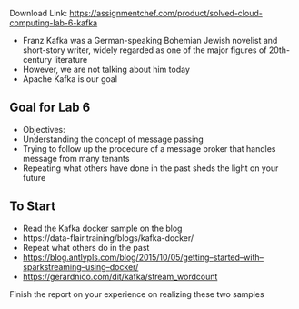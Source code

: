 Download Link: https://assignmentchef.com/product/solved-cloud-computing-lab-6-kafka
<br>



<ul>

 <li>Franz Kafka was a German-speaking Bohemian Jewish novelist and short-story writer, widely regarded as one of the major figures of 20th-century literature</li>

 <li>However, we are not talking about him today</li>

 <li>Apache Kafka is our goal</li>

</ul>

<h2>Goal for Lab 6</h2>

<ul>

 <li>Objectives:</li>

 <li>Understanding the concept of message passing</li>

 <li>Trying to follow up the procedure of a message broker that handles message from many tenants</li>

 <li>Repeating what others have done in the past sheds the light on your future</li>

</ul>

<h2>To Start</h2>

<ul>

 <li>Read the Kafka docker sample on the blog</li>

 <li>https://data-flair.training/blogs/kafka-docker/</li>

 <li>Repeat what others do in the past</li>

 <li><a href="https://blog.antlypls.com/blog/2015/10/05/getting-started-with-spark-streaming-using-docker/">https://blog.antlypls.com/blog/2015/10/05/getting</a><a href="https://blog.antlypls.com/blog/2015/10/05/getting-started-with-spark-streaming-using-docker/">–</a><a href="https://blog.antlypls.com/blog/2015/10/05/getting-started-with-spark-streaming-using-docker/">started</a><a href="https://blog.antlypls.com/blog/2015/10/05/getting-started-with-spark-streaming-using-docker/">–</a><a href="https://blog.antlypls.com/blog/2015/10/05/getting-started-with-spark-streaming-using-docker/">with</a><a href="https://blog.antlypls.com/blog/2015/10/05/getting-started-with-spark-streaming-using-docker/">–</a><a href="https://blog.antlypls.com/blog/2015/10/05/getting-started-with-spark-streaming-using-docker/">spark</a><a href="https://blog.antlypls.com/blog/2015/10/05/getting-started-with-spark-streaming-using-docker/">streaming</a><a href="https://blog.antlypls.com/blog/2015/10/05/getting-started-with-spark-streaming-using-docker/">–</a><a href="https://blog.antlypls.com/blog/2015/10/05/getting-started-with-spark-streaming-using-docker/">using</a><a href="https://blog.antlypls.com/blog/2015/10/05/getting-started-with-spark-streaming-using-docker/">–</a><a href="https://blog.antlypls.com/blog/2015/10/05/getting-started-with-spark-streaming-using-docker/">docker/</a></li>

 <li><a href="https://gerardnico.com/dit/kafka/stream_wordcount">https://gerardnico.com/dit/kafka/stream_wordcount</a></li>

</ul>

Finish the report on your experience on realizing these two samples